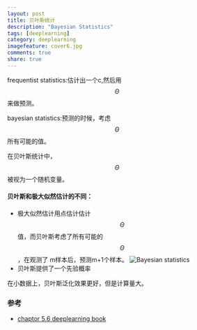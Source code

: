 ```yaml
---
layout: post
title: 贝叶斯统计
description: "Bayesian Statistics"
tags: [deeplearning]
category: deeplearning
imagefeature: cover6.jpg
comments: true
share: true
---
```


<script type="text/javascript" src="http://cdn.mathjax.org/mathjax/latest/MathJax.js?config=default"></script>

frequentist statistics:估计出一个c,然后用$$\Theta$$来做预测。

bayesian statistics:预测的时候，考虑$$\Theta$$所有可能的值。

在贝叶斯统计中， $$\Theta$$ 被视为一个随机变量。

#### 贝叶斯和极大似然估计的不同：
* 极大似然估计用点估计估计$$\Theta$$值，而贝叶斯考虑了所有可能的$$\Theta$$，在观测了
m样本后，预测m+1个样本。
   ![Bayesian statistics]({{site.url}}/images/deeplearingbooks/bayesian_statistics_1.png)
* 贝叶斯提供了一个先验概率

在小数据上，贝叶斯泛化效果更好，但是计算量大。

### 参考
* [chaptor 5.6 deeplearning book](http://www.deeplearningbook.org/contents/ml.html)
